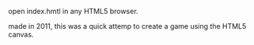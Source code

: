 open index.hmtl in any HTML5 browser.

made in 2011, this was a quick attemp to create a game using the HTML5 canvas.
